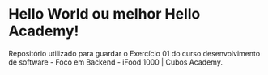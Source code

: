 # Hello World ou melhor Hello Academy!
Repositório utilizado para guardar o Exercício 01 do curso desenvolvimento de software - Foco em Backend - iFood 1000 | Cubos Academy.

